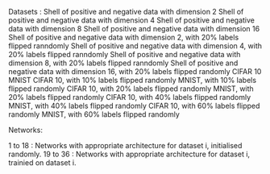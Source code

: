 Datasets :
Shell of positive and negative data with dimension 2
Shell of positive and negative data with dimension 4
Shell of positive and negative data with dimension 8
Shell of positive and negative data with dimension 16
Shell of positive and negative data with dimension 2, with 20% labels flipped ranndomly
Shell of positive and negative data with dimension 4, with 20% labels flipped ranndomly
Shell of positive and negative data with dimension 8, with 20% labels flipped ranndomly
Shell of positive and negative data with dimension 16, with 20% labels flipped randomly
CIFAR 10
MNIST
CIFAR 10, with 10% labels flipped randomly
MNIST, with 10% labels flipped randomly
CIFAR 10, with 20% labels flipped randomly
MNIST, with 20% labels flipped randomly
CIFAR 10, with 40% labels flipped randomly
MNIST, with 40% labels flipped randomly
CIFAR 10, with 60% labels flipped randomly
MNIST, with 60% labels flipped randomly

Networks:

1  to 18 : Networks with appropriate architecture for dataset i, initialised randomly.
19 to 36 : Networks with appropriate architecture for dataset i, trainied on dataset i.
